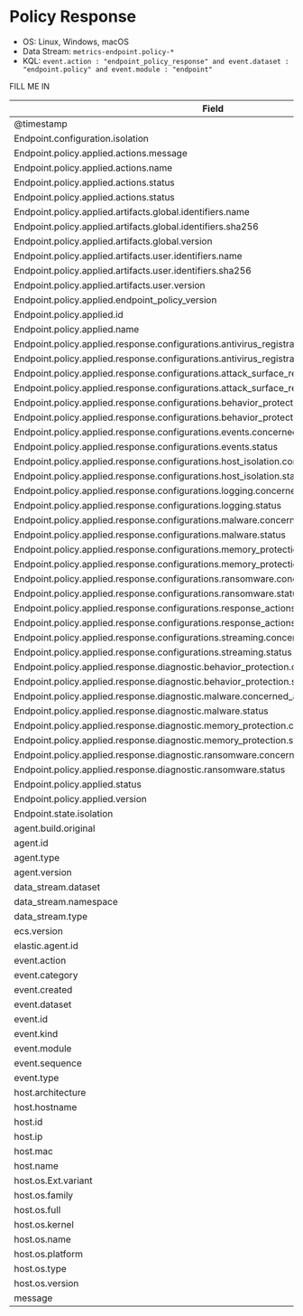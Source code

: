# Policy Response

- OS: Linux, Windows, macOS
- Data Stream: `metrics-endpoint.policy-*`
- KQL: `event.action : "endpoint_policy_response" and event.dataset : "endpoint.policy" and event.module : "endpoint"`

FILL ME IN

| Field | Comment |
|---|---|
| @timestamp |  |
| Endpoint.configuration.isolation |  |
| Endpoint.policy.applied.actions.message |  |
| Endpoint.policy.applied.actions.name |  |
| Endpoint.policy.applied.actions.status |  |
| Endpoint.policy.applied.actions.status |  |
| Endpoint.policy.applied.artifacts.global.identifiers.name |  |
| Endpoint.policy.applied.artifacts.global.identifiers.sha256 |  |
| Endpoint.policy.applied.artifacts.global.version |  |
| Endpoint.policy.applied.artifacts.user.identifiers.name |  |
| Endpoint.policy.applied.artifacts.user.identifiers.sha256 |  |
| Endpoint.policy.applied.artifacts.user.version |  |
| Endpoint.policy.applied.endpoint_policy_version |  |
| Endpoint.policy.applied.id |  |
| Endpoint.policy.applied.name |  |
| Endpoint.policy.applied.response.configurations.antivirus_registration.concerned_actions |  |
| Endpoint.policy.applied.response.configurations.antivirus_registration.status |  |
| Endpoint.policy.applied.response.configurations.attack_surface_reduction.concerned_actions |  |
| Endpoint.policy.applied.response.configurations.attack_surface_reduction.status |  |
| Endpoint.policy.applied.response.configurations.behavior_protection.concerned_actions |  |
| Endpoint.policy.applied.response.configurations.behavior_protection.status |  |
| Endpoint.policy.applied.response.configurations.events.concerned_actions |  |
| Endpoint.policy.applied.response.configurations.events.status |  |
| Endpoint.policy.applied.response.configurations.host_isolation.concerned_actions |  |
| Endpoint.policy.applied.response.configurations.host_isolation.status |  |
| Endpoint.policy.applied.response.configurations.logging.concerned_actions |  |
| Endpoint.policy.applied.response.configurations.logging.status |  |
| Endpoint.policy.applied.response.configurations.malware.concerned_actions |  |
| Endpoint.policy.applied.response.configurations.malware.status |  |
| Endpoint.policy.applied.response.configurations.memory_protection.concerned_actions |  |
| Endpoint.policy.applied.response.configurations.memory_protection.status |  |
| Endpoint.policy.applied.response.configurations.ransomware.concerned_actions |  |
| Endpoint.policy.applied.response.configurations.ransomware.status |  |
| Endpoint.policy.applied.response.configurations.response_actions.concerned_actions |  |
| Endpoint.policy.applied.response.configurations.response_actions.status |  |
| Endpoint.policy.applied.response.configurations.streaming.concerned_actions |  |
| Endpoint.policy.applied.response.configurations.streaming.status |  |
| Endpoint.policy.applied.response.diagnostic.behavior_protection.concerned_actions |  |
| Endpoint.policy.applied.response.diagnostic.behavior_protection.status |  |
| Endpoint.policy.applied.response.diagnostic.malware.concerned_actions |  |
| Endpoint.policy.applied.response.diagnostic.malware.status |  |
| Endpoint.policy.applied.response.diagnostic.memory_protection.concerned_actions |  |
| Endpoint.policy.applied.response.diagnostic.memory_protection.status |  |
| Endpoint.policy.applied.response.diagnostic.ransomware.concerned_actions |  |
| Endpoint.policy.applied.response.diagnostic.ransomware.status |  |
| Endpoint.policy.applied.status |  |
| Endpoint.policy.applied.version |  |
| Endpoint.state.isolation |  |
| agent.build.original |  |
| agent.id |  |
| agent.type |  |
| agent.version |  |
| data_stream.dataset |  |
| data_stream.namespace |  |
| data_stream.type |  |
| ecs.version |  |
| elastic.agent.id |  |
| event.action |  |
| event.category |  |
| event.created |  |
| event.dataset |  |
| event.id |  |
| event.kind |  |
| event.module |  |
| event.sequence |  |
| event.type |  |
| host.architecture |  |
| host.hostname |  |
| host.id |  |
| host.ip |  |
| host.mac |  |
| host.name |  |
| host.os.Ext.variant |  |
| host.os.family |  |
| host.os.full |  |
| host.os.kernel |  |
| host.os.name |  |
| host.os.platform |  |
| host.os.type |  |
| host.os.version |  |
| message |  |

